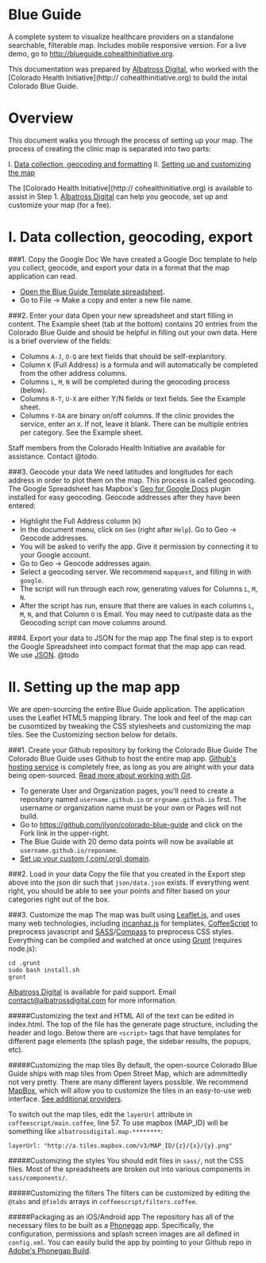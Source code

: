 Blue Guide
==========

A complete system to visualize healthcare providers on a standalone searchable, filterable map. Includes mobile responsive version. For a live demo, go to http://blueguide.cohealthinitiative.org.

This documentation was prepared by [Albatross Digital](http://albatrossdigital.com), who worked with the [Colorado Health Initiative](http:// cohealthinitiative.org) to build the inital Colorado Blue Guide.

Overview
========

This document walks you through the process of setting up your map. The process of creating the clinic map is separated into two parts:

I. [Data collection, geocoding and formatting](#i)
II. [Setting up and customizing the map](#ii)

The [Colorado Health Initiative](http:// cohealthinitiative.org) is available to assist in Step 1. [Albatross Digital](http://albatrossdigital.com) can help you geocode, set up and customize your map (for a fee).

<a id="i"></a>I. Data collection, geocoding, export
=====================================

###1. Copy the Google Doc
We have created a Google Doc template to help you collect, geocode, and export your data in a format that the map application can read.
* [Open the Blue Guide Template spreadsheet](https://docs.google.com/spreadsheet/ccc?key=0Alw0s_pQVmyXdDFUbEtjaVBUYU5TRVgtX1dVNGdNb2c&usp=sharing).
* Go to File -> Make a copy and enter a new file name.

###2. Enter your data
Open your new spreadsheet and start filling in content.  The Example sheet (tab at the bottom) contains 20 entries from the Colorado Blue Guide and should be helpful in filling out your own data. Here is a brief overview of the fields:
* Columns `A-J`, `O-Q` are text fields that should be self-explanitory.
* Column `K` (Full Address) is a formula and will automatically be completed from the other address columns.
* Columns `L`, `M`, `N` will be completed during the geocoding process (below).
* Columns `R-T`, `U-X` are either Y/N fields or text fields.  See the Example sheet.
* Columns `Y-DA` are binary on/off columns.  If the clinic provides the service, enter an `X`. If not, leave it blank.  There can be multiple entries per category. See the Example sheet.

Staff members from the Colorado Health Initiative are available for assistance. Contact @todo.

###3. Geocode your data
We need latitudes and longitudes for each address in order to plot them on the map. This process is called geocoding. The Google Spreadsheet has Mapbox's [Geo for Google Docs](https://github.com/mapbox/geo-googledocs) plugin installed for easy geocoding. Geocode addresses after they have been entered:
* Highlight the Full Address column (`K`)
* In the document menu, click on `Geo` (right after `Help`). Go to Geo -> Geocode addresses.
* You will be asked to verify the app.  Give it permission by connecting it to your Google account.
* Go to Geo -> Geocode addresses again.
* Select a geocoding server. We recommend `mapquest`, and filling in with `google`.
* The script will run through each row, generating values for Columns `L`, `M`, `N`.
* After the script has run, ensure that there are values in each columns `L`, `M`, `N`, and that Column `O` is Email. You may need to cut/paste data as the Geocoding script can move columns around.

###4. Export your data to JSON for the map app
The final step is to export the Google Spreadsheet into compact format that the map app can read.  We use [JSON](http://en.wikipedia.org/wiki/JSON).
@todo

<a id="ii"></a>II. Setting up the map app
==========================

We are open-sourcing the entire Blue Guide application.  The application uses the Leaflet HTML5 mapping library.  The look and feel of the map can be cusomtized by tweaking the CSS stylesheets and customizing the map tiles.  See the Customizing section below for details.

###1. Create your Github repository by forking the Colorado Blue Guide
The Colorado Blue Guide uses Github to host the entire map app.  [Github's hosting service](http://pages.github.com/) is completely free, as long as you are alright with your data being open-sourced.  [Read more about working with Git](https://help.github.com/articles/set-up-git).
* To generate User and Organization pages, you'll need to create a repository named `username.github.io` or `orgname.github.io` first. The username or organization name must be your own or Pages will not build. 
* Go to https://github.com/jlyon/colorado-blue-guide and click on the Fork link in the upper-right.
* The Blue Guide with 20 demo data points will now be available at `username.github.io/reponame`.
* [Set up your custom (.com/.org) domain](https://help.github.com/articles/setting-up-a-custom-domain-with-pages).

###2. Load in your data
Copy the file that you created in the Export step above into the json dir such that `json/data.json` exists.  If everything went right, you should be able to see your points and filter based on your categories right out of the box.

###3. Customize the map
The map was built using [Leaflet.js](http://leafletjs.com/), and uses many web technologies, including [incanhaz.js](http://icanhazjs.com/) for templates, [CoffeeScript](http://coffeescript.org/) to preprocess javascript and [SASS](http://sass-lang.com/)/[Compass](http://compass-style.org/) to preprocess CSS styles.  Everything can be compiled and watched at once using [Grunt](http://gruntjs.com/) (requires node.js):
```
cd .grunt
sudo bash install.sh
grunt
```

[Albatross Digital](http://albatrossdigital.com) is available for paid support. Email contact@albatrossdigital.com for more information.

#####Customizing the text and HTML
All of the text can be edited in index.html. The top of the file has the generate page structure, including the header and logo. Below there are `<script>` tags that have templates for different page elements (the splash page, the sidebar results, the popups, etc).

#####Customizing the map tiles
By default, the open-source Colorado Blue Guide ships with map tiles from Open Street Map, which are admmittedly not very pretty.  There are many different layers possible.  We recommend [MapBox](http://mapbox.com), which will allow you to customize the tiles in an easy-to-use web interface. [See additional providers](https://github.com/leaflet-extras/leaflet-providers).

To switch out the map tiles, edit the `layerUrl` attribute in `coffeescript/main.coffee`, line 57.  To use mapbox (MAP_ID) will be something like `albatrossdigital.map-********`:
```
layerUrl: "http://a.tiles.mapbox.com/v3/MAP_ID/{z}/{x}/{y}.png"
```
#####Customizing the styles
You should edit files in `sass/`, not the CSS files. Most of the spreadsheets are broken out into various components in `sass/components/`.

#####Customizing the filters
The filters can be customized by editing the `@tabs` and `@fields` arrays in `coffeescript/filters.coffee`.

#####Packaging as an iOS/Android app
The repository has all of the necessary files to be built as a [Phonegap](http://phonegap.com/) app. Specifically, the configuration, permissions and splash screen images are all defined in `config.xml`. You can easily build the app by pointing to your Github repo in [Adobe's Phonegap Build](http://build.phonegap.com/).



